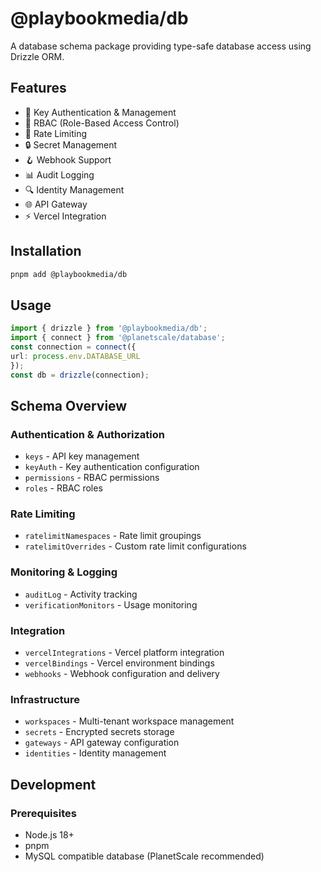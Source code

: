 # @playbookmedia/db

A database schema package providing type-safe database access using Drizzle ORM.

## Features

- 🔑 Key Authentication & Management
- 👥 RBAC (Role-Based Access Control)
- 🚦 Rate Limiting
- 🔒 Secret Management
- 🪝 Webhook Support
- 📊 Audit Logging
- 🔍 Identity Management
- 🌐 API Gateway
- ⚡ Vercel Integration

## Installation
```bash
pnpm add @playbookmedia/db
```

## Usage

```typescript
import { drizzle } from '@playbookmedia/db';
import { connect } from '@planetscale/database';
const connection = connect({
url: process.env.DATABASE_URL
});
const db = drizzle(connection);
```

## Schema Overview

### Authentication & Authorization
- `keys` - API key management
- `keyAuth` - Key authentication configuration
- `permissions` - RBAC permissions
- `roles` - RBAC roles

### Rate Limiting
- `ratelimitNamespaces` - Rate limit groupings
- `ratelimitOverrides` - Custom rate limit configurations

### Monitoring & Logging
- `auditLog` - Activity tracking
- `verificationMonitors` - Usage monitoring

### Integration
- `vercelIntegrations` - Vercel platform integration
- `vercelBindings` - Vercel environment bindings
- `webhooks` - Webhook configuration and delivery

### Infrastructure
- `workspaces` - Multi-tenant workspace management
- `secrets` - Encrypted secrets storage
- `gateways` - API gateway configuration
- `identities` - Identity management

## Development

### Prerequisites
- Node.js 18+
- pnpm
- MySQL compatible database (PlanetScale recommended)
